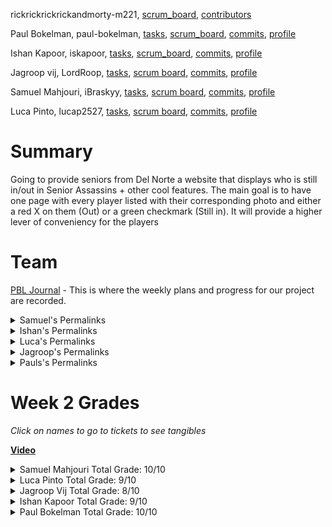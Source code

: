rickrickrickrickandmorty-m221, [scrum_board](https://github.com/paul-bokelman/m221/projects/1), [contributors](https://github.com/paul-bokelman/m221/graphs/contributors)

Paul Bokelman, paul-bokelman, [tasks](https://github.com/paul-bokelman/m221/issues?q=is%3Aopen+assignee%3Apaul-bokelman), [scrum_board](https://github.com/paul-bokelman/m221/projects/1?card_filter_query=assignee%3Apaul-bokelman), [commits](https://github.com/paul-bokelman/m221/commits?author=paul-bokelman), [profile](https://github.com/paul-bokelman)

Ishan Kapoor, iskapoor, [tasks](https://github.com/paul-bokelman/m221/issues?q=is%3Aopen+assignee%3Aiskapoor), [scrum_board](https://github.com/paul-bokelman/m221/projects/1?card_filter_query=assignee%3Aiskapoor), [commits](https://github.com/paul-bokelman/m221/commits?author=iskapoor), [profile](https://github.com/iskapoor)

Jagroop vij, LordRoop, [tasks](https://github.com/paul-bokelman/m221/issues?q=is%3Aopen+assignee%3ALordRoop), [scrum board](https://github.com/paul-bokelman/m221/projects/1?card_filter_query=assignee%3Alordroop), [commits](https://github.com/paul-bokelman/m221/commits?author=LordRoop), [profile](https://github.com/LordRoop)

Samuel Mahjouri, iBraskyy, [tasks](https://github.com/paul-bokelman/m221/issues?q=is%3Aopen+assignee%3AiBraskyy), [scrum board](https://github.com/paul-bokelman/m221/projects/1?card_filter_query=assignee%3AiBraskyy), [commits](https://github.com/paul-bokelman/m221/commits?author=iBraskyy), [profile](https://github.com/iBraskyy)

Luca Pinto, lucap2527, [tasks](https://github.com/paul-bokelman/m221/issues?q=is%3Aopen+assignee%3Alucap2527), [scrum board](https://github.com/paul-bokelman/m221/projects/1?card_filter_query=assignee%3Alucap2527), [commits](https://github.com/paul-bokelman/m221/commits?author=luca2527), [profile](https://github.com/lucap2527)


# Summary

Going to provide seniors from Del Norte a website that displays who is still in/out in Senior Assassins + other cool features. The main goal is to have one page with every player listed with their corresponding photo and either a red X on them (Out) or a green checkmark (Still in). It will provide a higher lever of conveniency for the players

# Team

[PBL Journal](https://docs.google.com/document/d/18HXRgCK03j-oEDDNULipVbmPbQST__IhFfyIKpCGtlQ/edit?usp=sharing) - This is where the weekly plans and progress for our project are recorded.

<details>
<summary>Samuel's Permalinks</summary>
<br>

[Sam's Test Corrections](https://docs.google.com/document/d/1J4m888ltQZlV-p-JNlWyx65KKhqEcEW78RdUCDcRjAw/edit?usp=sharing)

[Sam's Tech Talk Notes](https://docs.google.com/document/d/13WPnSnMtUL4bnp5dOZ6WDeoVuI1OcW0uZbBc3tLvT2U/edit?usp=sharing)

</details>

<details>
<summary>Ishan's Permalinks</summary>
<br>

[Ishan Kapoor's Journal](https://docs.google.com/document/d/1bvbj6aZrAFg77SxrK15v2gJzfe5qRikamzlIsG5Nwc8/edit?usp=sharing)
  
</details>

</details>

<details>
<summary>Luca's Permalinks</summary>
<br>

[Luca Pinto Journal](https://docs.google.com/document/d/1o6jel5V2YsOTTnGLbwFYh2T1PtHx-hJ2KlFS8i6V_qs/edit?usp=sharing)

[Luca's Ticket of the Week](https://github.com/paul-bokelman/m221/issues/10)
  
</details>

<details>
<summary>Jagroop's Permalinks</summary>
<br>

[Jagroop's Tech Talk Notes](https://docs.google.com/document/d/1IRCmN5pN-XwPg-95OPInClvOLiPKVoRwjU31HO49Sus/edit)

[Jagroop's Ticket of the Week](https://github.com/paul-bokelman/m221/issues/8)
  
</details>

<details>
<summary>Pauls's Permalinks</summary>
<br>
 
[Paul's Journal](https://docs.google.com/document/d/12QFLbm3LEl3rWMRoM3ZKEnSf0CLwelTJDJ3ESmEY55M/edit#heading=h.pkw01rg8bsdy)
  
</details>
  
# Week 2 Grades

_Click on names to go to tickets to see tangibles_

**[Video](https://www.youtube.com/watch?v=J5mrEDij27Y)**

<details>
<summary>Samuel Mahjouri Total Grade: 10/10</summary>
<br>

[Samuel Mahjouri Team Grade](https://github.com/paul-bokelman/m221/issues/7): 5/5 - Didn't complete all technical tangibles but I believe I was able to finally successfully coordinate our team which took a lot of effort.

Samuel Mahouri Self Grade: 5/5 - I also completed my minilab. I did both of my Test Corrections on time and my plan for the rest of the year is to bring my laptop into school.

</details>

<details>
<summary>Luca Pinto Total Grade: 9/10</summary>
<br>

Luca Pinto Team Grade: 4/5 - Didn't do his tangibles on time but still did them

Luca Pinto Self Grade: 5/5 -

</details>

<details>
<summary>Jagroop Vij Total Grade: 8/10</summary>
<br>

Jagroop Vij Team Grade: 5/5 - Completed my [tickets](https://github.com/paul-bokelman/m221/issues/8)

Jagroop Vij Self Grade: 3/5 - I didn't complete my test corrections.

</details>

<details>
<summary>Ishan Kapoor Total Grade: 9/10</summary>
<br>

**Ishan Kapoor Total Grade: 9/10**

Ishan Kapoor Team Grade: 5/5 - Completed his tangibles and [ticket](https://github.com/paul-bokelman/m221/issues/10)

Ishan Kapoor Self Grade: 4/5 - I completed my test corrections but didn't communicate well that I have completed it so I took away one point

</details>

<details>
<summary>Paul Bokelman Total Grade: 10/10 </summary>
<br>

[Paul Bokelman Team Grade](https://github.com/paul-bokelman/m221/issues/9): 5/5 - Completed my tangibles on time.

Paul Bokelman Self Grade: 5/5 - I did everything on time but there was major communication issues.

</details>
